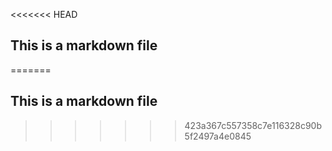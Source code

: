 <<<<<<< HEAD
## This is a markdown file
=======
## This is a markdown file
>>>>>>> 423a367c557358c7e116328c90b5f2497a4e0845
